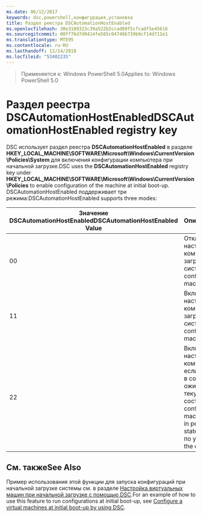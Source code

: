 ```yaml
---
ms.date: 06/12/2017
keywords: dsc,powershell,конфигурация,установка
title: Раздел реестра DSCAutomationHostEnabled
ms.openlocfilehash: 38e3189323c39a522b2ccad89f5cfcadf5e45616
ms.sourcegitcommit: 00ff76d7d9414fe585c04740b739b9cf14d711e1
ms.translationtype: MTE95
ms.contentlocale: ru-RU
ms.lasthandoff: 12/14/2018
ms.locfileid: "53402235"
---
```

><span data-ttu-id="91555-103">Применяется к: Windows PowerShell 5.0</span><span class="sxs-lookup"><span data-stu-id="91555-103">Applies to: Windows PowerShell 5.0</span></span>

# <a name="dscautomationhostenabled-registry-key"></a><span data-ttu-id="91555-104">Раздел реестра DSCAutomationHostEnabled</span><span class="sxs-lookup"><span data-stu-id="91555-104">DSCAutomationHostEnabled registry key</span></span>

<span data-ttu-id="91555-105">DSC использует раздел реестра **DSCAutomationHostEnabled** в разделе **HKEY_LOCAL_MACHINE\SOFTWARE\Microsoft\Windows\CurrentVersion\Policies\System** для включения конфигурации компьютера при начальной загрузке.</span><span class="sxs-lookup"><span data-stu-id="91555-105">DSC uses the **DSCAutomationHostEnabled** registry key under **HKEY_LOCAL_MACHINE\SOFTWARE\Microsoft\Windows\CurrentVersion\Policies** to enable configuration of the machine at initial boot-up.</span></span>
<span data-ttu-id="91555-106">DSCAutomationHostEnabled поддерживает три режима:</span><span class="sxs-lookup"><span data-stu-id="91555-106">DSCAutomationHostEnabled supports three modes:</span></span>

|  <span data-ttu-id="91555-107">Значение DSCAutomationHostEnabled</span><span class="sxs-lookup"><span data-stu-id="91555-107">DSCAutomationHostEnabled Value</span></span>  |  <span data-ttu-id="91555-108">Описание</span><span class="sxs-lookup"><span data-stu-id="91555-108">Description</span></span>   |
|---|---|
<span data-ttu-id="91555-109">0</span><span class="sxs-lookup"><span data-stu-id="91555-109">0</span></span> | <span data-ttu-id="91555-110">Отключение настройки компьютера при загрузке системы.</span><span class="sxs-lookup"><span data-stu-id="91555-110">Disable configuring the machine at boot-up.</span></span> |
<span data-ttu-id="91555-111">1</span><span class="sxs-lookup"><span data-stu-id="91555-111">1</span></span> | <span data-ttu-id="91555-112">Включение настройки компьютера при загрузке системы.</span><span class="sxs-lookup"><span data-stu-id="91555-112">Enable configuring the machine at boot-up.</span></span> |
<span data-ttu-id="91555-113">2</span><span class="sxs-lookup"><span data-stu-id="91555-113">2</span></span> | <span data-ttu-id="91555-114">Включение настройки компьютера, только если DSC находится в состоянии ожидания или в текущем состоянии.</span><span class="sxs-lookup"><span data-stu-id="91555-114">Enable configuring the machine only if DSC is in pending or current state.</span></span> <span data-ttu-id="91555-115">Это значение по умолчанию.</span><span class="sxs-lookup"><span data-stu-id="91555-115">This is the default value.</span></span> |

## <a name="see-also"></a><span data-ttu-id="91555-116">См. также</span><span class="sxs-lookup"><span data-stu-id="91555-116">See Also</span></span>

<span data-ttu-id="91555-117">Пример использования этой функции для запуска конфигураций при начальной загрузке системы см. в разделе [Настройка виртуальных машин при начальной загрузке с помощью DSC](bootstrapDsc.md).</span><span class="sxs-lookup"><span data-stu-id="91555-117">For an example of how to use this feature to run configurations at initial boot-up, see [Configure a virtual machines at initial boot-up by using DSC](bootstrapDsc.md).</span></span>